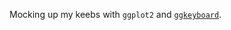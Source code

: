 Mocking up my keebs with `ggplot2` and [`ggkeyboard`](https://github.com/sharlagelfand/ggkeyboard).

